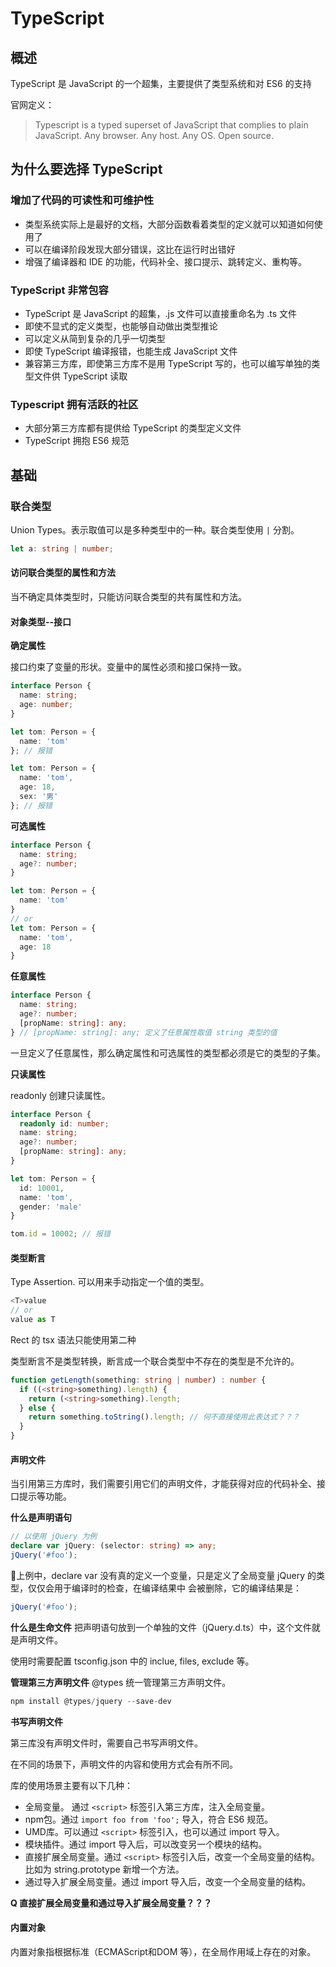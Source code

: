 # TypeScript

## 概述

TypeScript 是 JavaScript 的一个超集，主要提供了类型系统和对 ES6 的支持

官网定义：
>Typescript is a typed superset of JavaScript that complies to plain JavaScript. Any browser. Any host. Any OS. Open source.

## 为什么要选择 TypeScript

### 增加了代码的可读性和可维护性
- 类型系统实际上是最好的文档，大部分函数看着类型的定义就可以知道如何使用了
- 可以在编译阶段发现大部分错误，这比在运行时出错好
- 增强了编译器和 IDE 的功能，代码补全、接口提示、跳转定义、重构等。

### TypeScript 非常包容

- TypeScript 是 JavaScript 的超集，.js 文件可以直接重命名为 .ts 文件
- 即使不显式的定义类型，也能够自动做出类型推论
- 可以定义从简到复杂的几乎一切类型
- 即使 TypeScript 编译报错，也能生成 JavaScript 文件
- 兼容第三方库，即使第三方库不是用 TypeScript 写的，也可以编写单独的类型文件供 TypeScript 读取

### Typescript 拥有活跃的社区
- 大部分第三方库都有提供给 TypeScript 的类型定义文件
- TypeScript 拥抱 ES6 规范

## 基础

### 联合类型

Union Types。表示取值可以是多种类型中的一种。联合类型使用 `|` 分割。 
```TypeScript 
let a: string | number;
```

#### 访问联合类型的属性和方法

当不确定具体类型时，只能访问联合类型的共有属性和方法。

#### 对象类型--接口

**确定属性**

接口约束了变量的形状。变量中的属性必须和接口保持一致。
```TypeScript
interface Person {
  name: string;
  age: number;
}

let tom: Person = {
  name: 'tom'
}; // 报错

let tom: Person = {
  name: 'tom',
  age: 18,
  sex: '男'
}; // 报错
```

**可选属性**
```TypeScript
interface Person {
  name: string;
  age?: number;
}

let tom: Person = {
  name: 'tom'
}
// or
let tom: Person = {
  name: 'tom',
  age: 18
}
```
**任意属性**
```TypeScript
interface Person {
  name: string;
  age?: number;
  [propName: string]: any;
} // [propName: string]: any; 定义了任意属性取值 string 类型的值
```
一旦定义了任意属性，那么确定属性和可选属性的类型都必须是它的类型的子集。

**只读属性**

readonly 创建只读属性。

```TypeScript
interface Person {
  readonly id: number;
  name: string;
  age?: number;
  [propName: string]: any;
}

let tom: Person = {
  id: 10001,
  name: 'tom',
  gender: 'male'
}

tom.id = 10002; // 报错
```

#### 类型断言

Type Assertion. 可以用来手动指定一个值的类型。

```TypeScript
<T>value
// or
value as T
```
Rect 的 tsx 语法只能使用第二种

类型断言不是类型转换，断言成一个联合类型中不存在的类型是不允许的。

```TypeScript
function getLength(something: string | number) : number {
  if ((<string>something).length) {
    return (<string>something).length;
  } else {
    return something.toString().length; // 何不直接使用此表达式？？？
  }
}
```

#### 声明文件

当引用第三方库时，我们需要引用它们的声明文件，才能获得对应的代码补全、接口提示等功能。

**什么是声明语句**
```TypeScript
// 以使用 jQuery 为例
declare var jQuery: (selector: string) => any;
jQuery('#foo');
```
上例中，declare var 没有真的定义一个变量，只是定义了全局变量 jQuery 的类型，仅仅会用于编译时的检查，在编译结果中
会被删除，它的编译结果是：
```TypeScript
jQuery('#foo');
```
**什么是生命文件**
把声明语句放到一个单独的文件（jQuery.d.ts）中，这个文件就是声明文件。

使用时需要配置 tsconfig.json 中的 inclue, files, exclude 等。

**管理第三方声明文件**
@types 统一管理第三方声明文件。
```TypeScript
npm install @types/jquery --save-dev
```

**书写声明文件**

第三库没有声明文件时，需要自己书写声明文件。

在不同的场景下，声明文件的内容和使用方式会有所不同。

库的使用场景主要有以下几种：

- 全局变量。 通过 `<script>` 标签引入第三方库，注入全局变量。
- npm包。通过 `import foo from 'foo';` 导入，符合 ES6 规范。
- UMD库。可以通过 `<script>` 标签引入，也可以通过 import 导入。
- 模块插件。通过 import 导入后，可以改变另一个模块的结构。
- 直接扩展全局变量。通过 `<script>` 标签引入后，改变一个全局变量的结构。比如为 string.prototype 新增一个方法。
- 通过导入扩展全局变量。通过 import 导入后，改变一个全局变量的结构。

**Q 直接扩展全局变量和通过导入扩展全局变量？？？**

#### 内置对象

内置对象指根据标准（ECMAScript和DOM 等），在全局作用域上存在的对象。

